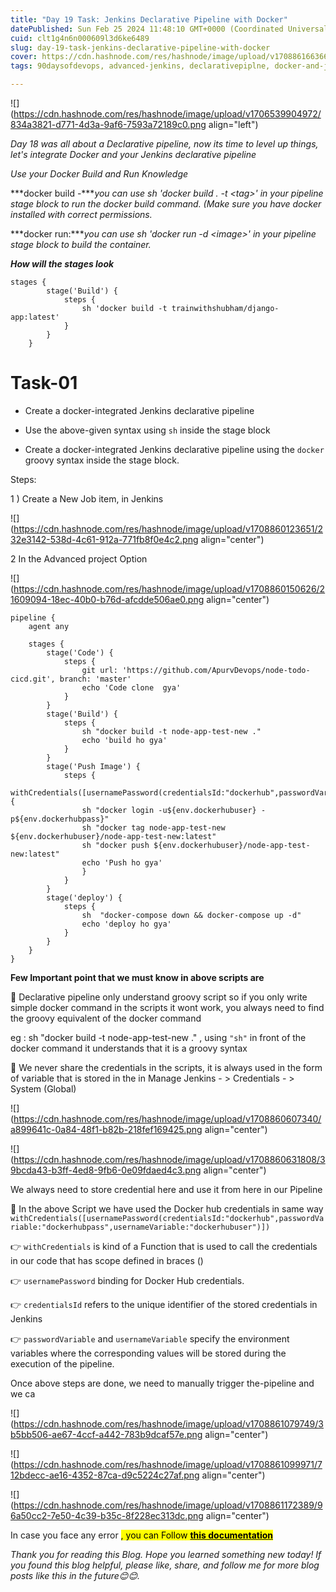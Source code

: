 ```yaml
---
title: "Day 19 Task: Jenkins Declarative Pipeline with Docker"
datePublished: Sun Feb 25 2024 11:48:10 GMT+0000 (Coordinated Universal Time)
cuid: clt1g4n6n000609l3d6ke6489
slug: day-19-task-jenkins-declarative-pipeline-with-docker
cover: https://cdn.hashnode.com/res/hashnode/image/upload/v1708861663668/8ad1a5c8-9b96-49e9-982b-53ac82d3f69d.png
tags: 90daysofdevops, advanced-jenkins, declarativepiplne, docker-and-jenkin

---
```


![](https://cdn.hashnode.com/res/hashnode/image/upload/v1706539904972/834a3821-d771-4d3a-9af6-7593a72189c0.png align="left")

*Day 18 was all about a Declarative pipeline, now its time to level up things, let's integrate Docker and your Jenkins declarative pipeline*

*Use your Docker Build and Run Knowledge*

***docker build -****you can use sh 'docker build . -t &lt;tag&gt;' in your pipeline stage block to run the docker build command. (Make sure you have docker installed with correct permissions.*

***docker run:****you can use sh 'docker run -d &lt;image&gt;' in your pipeline stage block to build the container.*

***How will the stages look***

```plaintext
stages {
        stage('Build') {
            steps {
                sh 'docker build -t trainwithshubham/django-app:latest'
            }
        }
    }
```

# Task-01

* Create a docker-integrated Jenkins declarative pipeline
    
* Use the above-given syntax using `sh` inside the stage block
    
* Create a docker-integrated Jenkins declarative pipeline using the `docker` groovy syntax inside the stage block.
    

Steps:

1 ) Create a New Job item, in Jenkins

![](https://cdn.hashnode.com/res/hashnode/image/upload/v1708860123651/232e3142-538d-4c61-912a-771fb8f0e4c2.png align="center")

2 In the Advanced project Option

![](https://cdn.hashnode.com/res/hashnode/image/upload/v1708860150626/21609094-18ec-40b0-b76d-afcdde506ae0.png align="center")

```plaintext
pipeline {
    agent any
    
    stages {
        stage('Code') {
            steps {
                git url: 'https://github.com/ApurvDevops/node-todo-cicd.git', branch: 'master'
                echo 'Code clone  gya'
            }
        }
        stage('Build') {
            steps {
                sh "docker build -t node-app-test-new ."
                echo 'build ho gya'
            }
        }
        stage('Push Image') {
            steps { 
                withCredentials([usernamePassword(credentialsId:"dockerhub",passwordVariable:"dockerhubpass",usernameVariable:"dockerhubuser")]){
                sh "docker login -u${env.dockerhubuser} -p${env.dockerhubpass}"
                sh "docker tag node-app-test-new ${env.dockerhubuser}/node-app-test-new:latest"
                sh "docker push ${env.dockerhubuser}/node-app-test-new:latest"
                echo 'Push ho gya'
                }
            }
        }
        stage('deploy') {
            steps {
                sh  "docker-compose down && docker-compose up -d"
                echo 'deploy ho gya'
            }
        }
    }
}
```

**Few Important point that we must know in above scripts are**

🌟 Declarative pipeline only understand groovy script so if you only write simple docker command in the scripts it wont work, you always need to find the groovy equivalent of the docker command

eg : sh "docker build -t node-app-test-new ." , using `"sh"` in front of the docker command it understands that it is a groovy syntax

🌟 We never share the credentials in the scripts, it is always used in the form of variable that is stored in the in Manage Jenkins - &gt; Credentials - &gt; System (Global)

![](https://cdn.hashnode.com/res/hashnode/image/upload/v1708860607340/a899641c-0a84-48f1-b82b-218fef169425.png align="center")

![](https://cdn.hashnode.com/res/hashnode/image/upload/v1708860631808/39bcda43-b3ff-4ed8-9fb6-0e09fdaed4c3.png align="center")

We always need to store credential here and use it from here in our Pipeline

🌟 In the above Script we have used the Docker hub credentials in same way `withCredentials([usernamePassword(credentialsId:"dockerhub",passwordVariable:"dockerhubpass",usernameVariable:"dockerhubuser")])`

👉 `withCredentials` is kind of a Function that is used to call the credentials in our code that has scope defined in braces ()

👉 `usernamePassword` binding for Docker Hub credentials.

👉 `credentialsId` refers to the unique identifier of the stored credentials in Jenkins

👉 `passwordVariable` and `usernameVariable` specify the environment variables where the corresponding values will be stored during the execution of the pipeline.

Once above steps are done, we need to manually trigger the-pipeline and we ca

![](https://cdn.hashnode.com/res/hashnode/image/upload/v1708861079749/3b5bb506-ae67-4ccf-a442-783b9dcaf57e.png align="center")

![](https://cdn.hashnode.com/res/hashnode/image/upload/v1708861099971/712bdecc-ae16-4352-87ca-d9c5224c27af.png align="center")

![](https://cdn.hashnode.com/res/hashnode/image/upload/v1708861172389/96a50cc2-7e50-4c39-b35c-8f228ec313dc.png align="center")

In case you face any error <mark>, you can Follow </mark> [**<mark>this documentation</mark>**](https://tempora-mutantur.github.io/jenkins.io/github_pages_test/doc/book/pipeline/docker/)

*Thank you for reading this Blog. Hope you learned something new today! If you found this blog helpful, please like, share, and follow me for more blog posts like this in the future😊😊.*